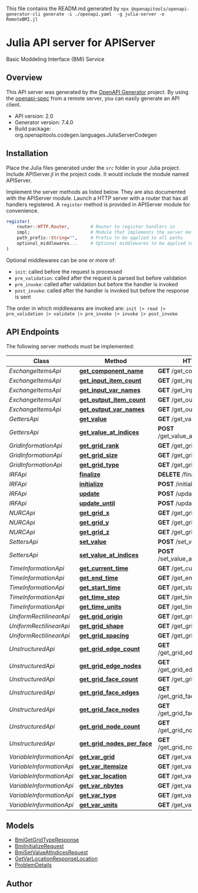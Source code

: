 This file contains the READM.md generated by `npx @openapitools/openapi-generator-cli generate -i ./openapi.yaml  -g julia-server -o RemoteBMI.jl`

# Julia API server for APIServer

Basic Moddeling Interface (BMI) Service

## Overview
This API server was generated by the [OpenAPI Generator](https://openapi-generator.tech) project.  By using the [openapi-spec](https://openapis.org) from a remote server, you can easily generate an API client.

- API version: 2.0
- Generator version: 7.4.0
- Build package: org.openapitools.codegen.languages.JuliaServerCodegen


## Installation
Place the Julia files generated under the `src` folder in your Julia project. Include APIServer.jl in the project code.
It would include the module named APIServer.

Implement the server methods as listed below. They are also documented with the APIServer module.
Launch a HTTP server with a router that has all handlers registered. A `register` method is provided in APIServer module for convenience.

```julia
register(
    router::HTTP.Router,        # Router to register handlers in
    impl;                       # Module that implements the server methods
    path_prefix::String="",     # Prefix to be applied to all paths
    optional_middlewares...     # Optional middlewares to be applied to all handlers
)
```

Optional middlewares can be one or more of:
- `init`: called before the request is processed
- `pre_validation`: called after the request is parsed but before validation
- `pre_invoke`: called after validation but before the handler is invoked
- `post_invoke`: called after the handler is invoked but before the response is sent

The order in which middlewares are invoked are:
`init |> read |> pre_validation |> validate |> pre_invoke |> invoke |> post_invoke`


## API Endpoints

The following server methods must be implemented:

Class | Method | HTTP request | Description
------------ | ------------- | ------------- | -------------
*ExchangeItemsApi* | [**get_component_name**](docs/ExchangeItemsApi.md#get_component_name) | **GET** /get_component_name | 
*ExchangeItemsApi* | [**get_input_item_count**](docs/ExchangeItemsApi.md#get_input_item_count) | **GET** /get_input_item_count | 
*ExchangeItemsApi* | [**get_input_var_names**](docs/ExchangeItemsApi.md#get_input_var_names) | **GET** /get_input_var_names | 
*ExchangeItemsApi* | [**get_output_item_count**](docs/ExchangeItemsApi.md#get_output_item_count) | **GET** /get_output_item_count | 
*ExchangeItemsApi* | [**get_output_var_names**](docs/ExchangeItemsApi.md#get_output_var_names) | **GET** /get_output_var_names | 
*GettersApi* | [**get_value**](docs/GettersApi.md#get_value) | **GET** /get_value/{name} | 
*GettersApi* | [**get_value_at_indices**](docs/GettersApi.md#get_value_at_indices) | **POST** /get_value_at_indices/{name} | 
*GridInformationApi* | [**get_grid_rank**](docs/GridInformationApi.md#get_grid_rank) | **GET** /get_grid_rank/{grid} | 
*GridInformationApi* | [**get_grid_size**](docs/GridInformationApi.md#get_grid_size) | **GET** /get_grid_size/{grid} | 
*GridInformationApi* | [**get_grid_type**](docs/GridInformationApi.md#get_grid_type) | **GET** /get_grid_type/{grid} | 
*IRFApi* | [**finalize**](docs/IRFApi.md#finalize) | **DELETE** /finalize | 
*IRFApi* | [**initialize**](docs/IRFApi.md#initialize) | **POST** /initialize | 
*IRFApi* | [**update**](docs/IRFApi.md#update) | **POST** /update | 
*IRFApi* | [**update_until**](docs/IRFApi.md#update_until) | **POST** /update_until | 
*NURCApi* | [**get_grid_x**](docs/NURCApi.md#get_grid_x) | **GET** /get_grid_x/{grid} | 
*NURCApi* | [**get_grid_y**](docs/NURCApi.md#get_grid_y) | **GET** /get_grid_y/{grid} | 
*NURCApi* | [**get_grid_z**](docs/NURCApi.md#get_grid_z) | **GET** /get_grid_z/{grid} | 
*SettersApi* | [**set_value**](docs/SettersApi.md#set_value) | **POST** /set_value/{name} | 
*SettersApi* | [**set_value_at_indices**](docs/SettersApi.md#set_value_at_indices) | **POST** /set_value_at_indices/{name} | 
*TimeInformationApi* | [**get_current_time**](docs/TimeInformationApi.md#get_current_time) | **GET** /get_current_time | 
*TimeInformationApi* | [**get_end_time**](docs/TimeInformationApi.md#get_end_time) | **GET** /get_end_time | 
*TimeInformationApi* | [**get_start_time**](docs/TimeInformationApi.md#get_start_time) | **GET** /get_start_time | 
*TimeInformationApi* | [**get_time_step**](docs/TimeInformationApi.md#get_time_step) | **GET** /get_time_step | 
*TimeInformationApi* | [**get_time_units**](docs/TimeInformationApi.md#get_time_units) | **GET** /get_time_units | 
*UniformRectilinearApi* | [**get_grid_origin**](docs/UniformRectilinearApi.md#get_grid_origin) | **GET** /get_grid_origin/{grid} | 
*UniformRectilinearApi* | [**get_grid_shape**](docs/UniformRectilinearApi.md#get_grid_shape) | **GET** /get_grid_shape/{grid} | 
*UniformRectilinearApi* | [**get_grid_spacing**](docs/UniformRectilinearApi.md#get_grid_spacing) | **GET** /get_grid_spacing/{grid} | 
*UnstructuredApi* | [**get_grid_edge_count**](docs/UnstructuredApi.md#get_grid_edge_count) | **GET** /get_grid_edge_count/{grid} | 
*UnstructuredApi* | [**get_grid_edge_nodes**](docs/UnstructuredApi.md#get_grid_edge_nodes) | **GET** /get_grid_edge_nodes/{grid} | 
*UnstructuredApi* | [**get_grid_face_count**](docs/UnstructuredApi.md#get_grid_face_count) | **GET** /get_grid_face_count/{grid} | 
*UnstructuredApi* | [**get_grid_face_edges**](docs/UnstructuredApi.md#get_grid_face_edges) | **GET** /get_grid_face_edges/{grid} | 
*UnstructuredApi* | [**get_grid_face_nodes**](docs/UnstructuredApi.md#get_grid_face_nodes) | **GET** /get_grid_face_nodes/{grid} | 
*UnstructuredApi* | [**get_grid_node_count**](docs/UnstructuredApi.md#get_grid_node_count) | **GET** /get_grid_node_count/{grid} | 
*UnstructuredApi* | [**get_grid_nodes_per_face**](docs/UnstructuredApi.md#get_grid_nodes_per_face) | **GET** /get_grid_nodes_per_face/{grid} | 
*VariableInformationApi* | [**get_var_grid**](docs/VariableInformationApi.md#get_var_grid) | **GET** /get_var_grid/{name} | 
*VariableInformationApi* | [**get_var_itemsize**](docs/VariableInformationApi.md#get_var_itemsize) | **GET** /get_var_itemsize/{name} | 
*VariableInformationApi* | [**get_var_location**](docs/VariableInformationApi.md#get_var_location) | **GET** /get_var_location/{name} | 
*VariableInformationApi* | [**get_var_nbytes**](docs/VariableInformationApi.md#get_var_nbytes) | **GET** /get_var_nbytes/{name} | 
*VariableInformationApi* | [**get_var_type**](docs/VariableInformationApi.md#get_var_type) | **GET** /get_var_type/{name} | 
*VariableInformationApi* | [**get_var_units**](docs/VariableInformationApi.md#get_var_units) | **GET** /get_var_units/{name} | 



## Models

 - [BmiGetGridTypeResponse](docs/BmiGetGridTypeResponse.md)
 - [BmiInitializeRequest](docs/BmiInitializeRequest.md)
 - [BmiSetValueAtIndicesRequest](docs/BmiSetValueAtIndicesRequest.md)
 - [GetVarLocationResponseLocation](docs/GetVarLocationResponseLocation.md)
 - [ProblemDetails](docs/ProblemDetails.md)



## Author


